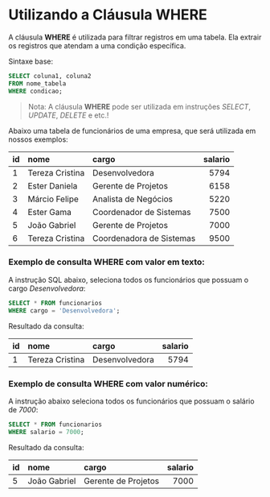 # Utilizando a Cláusula WHERE

A cláusula **WHERE** é utilizada para filtrar registros em uma tabela. Ela extrair os registros que atendam a uma condição específica.

Sintaxe base:

```sql
SELECT coluna1, coluna2
FROM nome_tabela
WHERE condicao;
```

> Nota: A cláusula **WHERE** pode ser utilizada em instruções _SELECT_, _UPDATE_, _DELETE_ e etc.!

Abaixo uma tabela de funcionários de uma empresa, que será utilizada em nossos exemplos:

| id  | nome            | cargo                    | salario |
| --- | :-------------- | :----------------------- | ------: |
| 1   | Tereza Cristina | Desenvolvedora           |    5794 |
| 2   | Ester Daniela   | Gerente de Projetos      |    6158 |
| 3   | Márcio Felipe   | Analista de Negócios     |    5220 |
| 4   | Ester Gama      | Coordenador de Sistemas  |    7500 |
| 5   | João Gabriel    | Gerente de Projetos      |    7000 |
| 6   | Tereza Cristina | Coordenadora de Sistemas |    9500 |

### Exemplo de consulta **WHERE com valor em texto**:

A instrução SQL abaixo, seleciona todos os funcionários que possuam o cargo _Desenvolvedora_:

```sql
SELECT * FROM funcionarios
WHERE cargo = 'Desenvolvedora';
```

Resultado da consulta:

| id  | nome            | cargo          | salario |
| --- | :-------------- | :------------- | ------: |
| 1   | Tereza Cristina | Desenvolvedora |    5794 |

### Exemplo de consulta **WHERE com valor numérico**:

A instrução abaixo seleciona todos os funcionários que possuam o salário de _7000_:

```sql
SELECT * FROM funcionarios
WHERE salario = 7000;
```

Resultado da consulta:

| id  | nome         | cargo               | salario |
| --- | :----------- | :------------------ | ------: |
| 5   | João Gabriel | Gerente de Projetos |    7000 |
